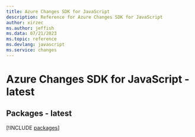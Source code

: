 ```yaml
---
title: Azure Changes SDK for JavaScript
description: Reference for Azure Changes SDK for JavaScript
author: xirzec
ms.author: jeffish
ms.data: 07/21/2023
ms.topic: reference
ms.devlang: javascript
ms.service: changes
---
```

# Azure Changes SDK for JavaScript - latest
## Packages - latest
[!INCLUDE [packages](changes-index.md)]